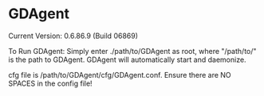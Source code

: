 GDAgent
=======
Current Version: 0.6.86.9 (Build 06869)

To Run GDAgent: 
Simply enter ./path/to/GDAgent as root, where "/path/to/" is the path to GDAgent. GDAgent will automatically start and daemonize.

cfg file is /path/to/GDAgent/cfg/GDAgent.conf.
Ensure there are NO SPACES in the config file!
